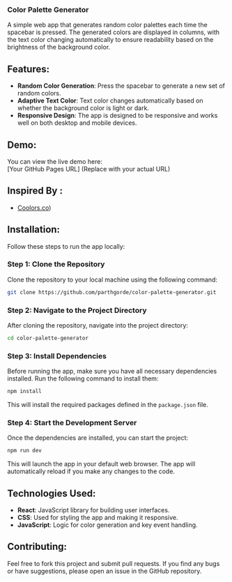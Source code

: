 
### Color Palette Generator

A simple web app that generates random color palettes each time the spacebar is pressed. The generated colors are displayed in columns, with the text color changing automatically to ensure readability based on the brightness of the background color.

## Features:
- **Random Color Generation**: Press the spacebar to generate a new set of random colors.
- **Adaptive Text Color**: Text color changes automatically based on whether the background color is light or dark.
- **Responsive Design**: The app is designed to be responsive and works well on both desktop and mobile devices.

## Demo:
You can view the live demo here:  
[Your GitHub Pages URL] (Replace with your actual URL)


## Inspired By :
- [Coolors.co](https://coolors.co/generate))

## Installation:

Follow these steps to run the app locally:

### Step 1: Clone the Repository

Clone the repository to your local machine using the following command:

```bash
git clone https://github.com/parthgorde/color-palette-generator.git
```



### Step 2: Navigate to the Project Directory

After cloning the repository, navigate into the project directory:

```bash
cd color-palette-generator
```

### Step 3: Install Dependencies

Before running the app, make sure you have all necessary dependencies installed. Run the following command to install them:

```bash
npm install
```

This will install the required packages defined in the `package.json` file.

### Step 4: Start the Development Server

Once the dependencies are installed, you can start the project:

```bash
npm run dev
```

This will launch the app in your default web browser. The app will automatically reload if you make any changes to the code.

## Technologies Used:
- **React**: JavaScript library for building user interfaces.
- **CSS**: Used for styling the app and making it responsive.
- **JavaScript**: Logic for color generation and key event handling.



## Contributing:

Feel free to fork this project and submit pull requests. If you find any bugs or have suggestions, please open an issue in the GitHub repository.

